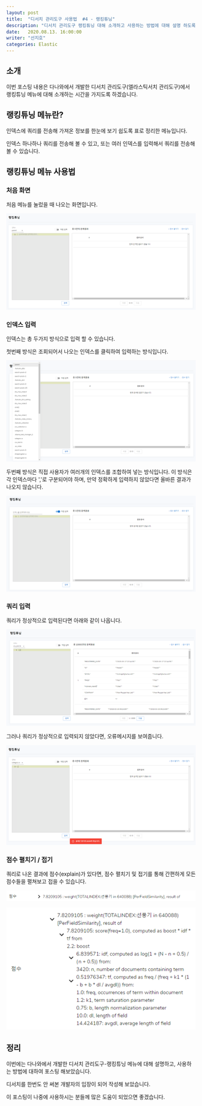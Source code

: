 ```yaml
---
layout: post
title:  "디서치 관리도구 사용법  #4 - 랭킹튜닝"
description: "디서치 관리도구 랭킹튜닝 대해 소개하고 사용하는 방법에 대해 설명 하도록 하겠습니다." 
date:   2020.08.13. 16:00:00
writer: "선지호"  
categories: Elastic 
---
```


## 소개

이번 포스팅 내용은 다나와에서 개발한 디서치 관리도구(엘라스틱서치 관리도구)에서 랭킹튜닝 메뉴에 대해 소개하는 시간을 가지도록 하겠습니다.

## 랭킹튜닝 메뉴란?

인덱스에 쿼리를 전송해 가져온 정보를 한눈에 보기 쉽도록 표로 정리한 메뉴입니다.

인덱스 하나하나 쿼리를 전송해 볼 수 있고, 또는 여러 인덱스를 입력해서 쿼리를 전송해 볼 수 있습니다.

## 랭킹튜닝 메뉴 사용법 

### 처음 화면

처음 메뉴를 눌렀을 때 나오는 화면입니다.

![/images/2020-08-13-DSearch-Management-Tool-Usage-ranking-tuning/1.png](/images/2020-08-13-DSearch-Management-Tool-Usage-ranking-tuning/1.png)


### 인덱스 입력

인덱스는 총 두가지 방식으로 입력 할 수 있습니다.

첫번째 방식은 조회되어서 나오는 인덱스를 클릭하여 입력하는 방식입니다.

![/images/2020-08-13-DSearch-Management-Tool-Usage-ranking-tuning/2.png](/images/2020-08-13-DSearch-Management-Tool-Usage-ranking-tuning/2.png)

두번째 방식은 직접 사용자가 여러개의 인덱스를 조합하여 넣는 방식입니다.
이 방식은 각 인덱스마다 ','로 구분되어야 하며, 만약 정확하게 입력하지 않았다면 올바른 결과가 나오지 않습니다.

![/images/2020-08-13-DSearch-Management-Tool-Usage-ranking-tuning/3.png](/images/2020-08-13-DSearch-Management-Tool-Usage-ranking-tuning/3.png)


### 쿼리 입력

쿼리가 정상적으로 입력된다면 아래와 같이 나옵니다.

![/images/2020-08-13-DSearch-Management-Tool-Usage-ranking-tuning/4.png](/images/2020-08-13-DSearch-Management-Tool-Usage-ranking-tuning/4.png)

그러나 쿼리가 정상적으로 입력되지 않았다면, 오류메시지를 보여줍니다.

![/images/2020-08-13-DSearch-Management-Tool-Usage-ranking-tuning/5.png](/images/2020-08-13-DSearch-Management-Tool-Usage-ranking-tuning/5.png)

### 점수 펼치기 / 접기

쿼리로 나온 결과에 점수(explain)가 있다면, 점수 펼치기 및 접기를 통해 간편하게 모든 점수들을 펼쳐보고 접을 수 있습니다.

![/images/2020-08-13-DSearch-Management-Tool-Usage-ranking-tuning/6.png](/images/2020-08-13-DSearch-Management-Tool-Usage-ranking-tuning/6.png)

![/images/2020-08-13-DSearch-Management-Tool-Usage-ranking-tuning/7.png](/images/2020-08-13-DSearch-Management-Tool-Usage-ranking-tuning/7.png)


## 정리

이번에는 다나와에서 개발한 디서치 관리도구-랭킹튜닝 메뉴에 대해 설명하고, 사용하는 방법에 대하여 포스팅 해보았습니다.

디서치를 한번도 안 써본 개발자의 입장이 되어 작성해 보았습니다.

이 포스팅이 나중에 사용하시는 분들께 많은 도움이 되었으면 좋겠습니다.